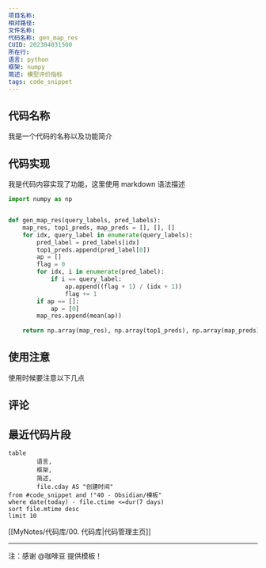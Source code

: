 ```yaml
---
项目名称: 
相对路径: 
文件名称: 
代码名称: gen_map_res
CUID: 202304031500
所在行: 
语言: python
框架: numpy
简述: 模型评价指标
tags: code_snippet
---
```


## 代码名称
我是一个代码的名称以及功能简介
## 代码实现
我是代码内容实现了功能，这里使用 markdown 语法描述
```python
import numpy as np


def gen_map_res(query_labels, pred_labels):
    map_res, top1_preds, map_preds = [], [], []
    for idx, query_label in enumerate(query_labels):
        pred_label = pred_labels[idx]
        top1_preds.append(pred_label[0])
        ap = []
        flag = 0
        for idx, i in enumerate(pred_label):
            if i == query_label:
                ap.append((flag + 1) / (idx + 1))
                flag += 1
        if ap == []:
            ap = [0]
        map_res.append(mean(ap))
    
    return np.array(map_res), np.array(top1_preds), np.array(map_preds)
```

## 使用注意
使用时候要注意以下几点

## 评论



## 最近代码片段
```dataview
table
		语言,
 		框架,
		简述,
		file.cday AS "创建时间"
from #code_snippet and !"40 - Obsidian/模板"
where date(today) - file.ctime <=dur(7 days)
sort file.mtime desc
limit 10
```

[[MyNotes/代码库/00. 代码库|代码管理主页]]

---

注：感谢 @咖啡豆 提供模板！

